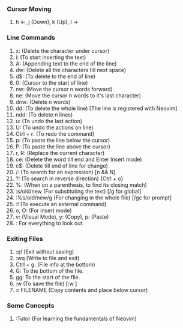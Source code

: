 ### Cursor Moving
1. h <-, j (Down), k (Up), l ->

### Line Commands
1. x: (Delete the character under cursor)
2. i: (To start inserting the text)
3. A: (Appending text to the end of the line)
4. dw: (Delete all the characters till next space)
5. d$: (To delete to the end of line)
6. 0: (Cursor to the start of line)
7. nw: (Move the cursor n words forward)
8. ne: (Move the cursor n words to it's last character)
9. dnw: (Delete n words)
10. dd: (To delete the whole line) [The line is registered with Neovim]
11. ndd: (To delete n lines)
12. u: (To undo the last action)
13. U: (To undo the actions on line)
14. Ctrl + r: (To redo the command)
15. p: (To paste the line below the cursor)
16. P: (To paste the line above the cursor)
17. r, R: (Replace the current character)
18. ce: (Delete the word till end and Enter Insert mode)
19. c$: (Delete till end of line for change)
20. /: (To search for an expression) [n && N]
21. ?: (To search in reverse direction) {Ctrl + o}
22. %: (When on a parenthesis, to find its closing match)
23. :s/old/new (For substituting the text) [/g for global]
24. :%s/old/new/g (For changing in the whole file) [/gc for prompt]
25. :! (To execute an external command)
26. o, O: (For insert mode)
27. v: (Visual Mode), y: (Copy), p: (Paste)
28. <Space>: For everything to look out.

### Exiting Files
1. :q! (Exit without saving)
2. :wq (Write to file and exit)
3. Ctrl + g: (File info at the bottom)
4. G: To the bottom of the file.
5. gg: To the start of the file.
6. :w (To save the file) [:w <name>]
7. :r FILENAME (Copy contents and place below cursor)

### Some Concepts
1. :Tutor (For learning the fundamentals of Neovim)

